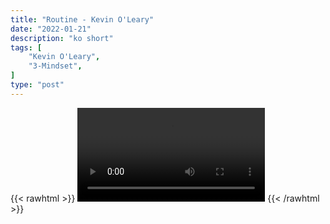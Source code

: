 ```yaml
---
title: "Routine - Kevin O'Leary"
date: "2022-01-21"
description: "ko short"
tags: [
    "Kevin O'Leary",
    "3-Mindset",
]
type: "post"
---
```

{{< rawhtml >}}
    <video width="auto" height="auto" controls>
        <source src="https://clips.dev00ps.com/Kevin%20O%27Leary/routine.mp4" type="video/mp4"> 
    </video>
{{< /rawhtml >}}